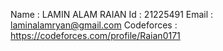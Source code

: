 Name : LAMIN ALAM RAIAN
Id : 21225491
Email : laminalamryan@gmail.com
Codeforces : https://codeforces.com/profile/Raian0171
